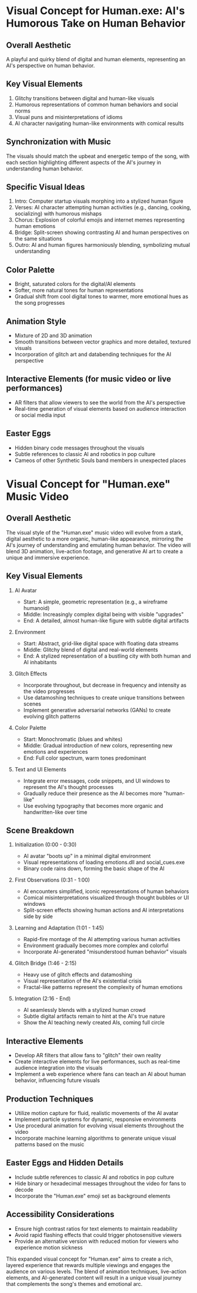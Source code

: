 # Visual Concept for Human.exe: AI's Humorous Take on Human Behavior

## Overall Aesthetic
A playful and quirky blend of digital and human elements, representing an AI's perspective on human behavior.

## Key Visual Elements
1. Glitchy transitions between digital and human-like visuals
2. Humorous representations of common human behaviors and social norms
3. Visual puns and misinterpretations of idioms
4. AI character navigating human-like environments with comical results

## Synchronization with Music
The visuals should match the upbeat and energetic tempo of the song, with each section highlighting different aspects of the AI's journey in understanding human behavior.

## Specific Visual Ideas
1. Intro: Computer startup visuals morphing into a stylized human figure
2. Verses: AI character attempting human activities (e.g., dancing, cooking, socializing) with humorous mishaps
3. Chorus: Explosion of colorful emojis and internet memes representing human emotions
4. Bridge: Split-screen showing contrasting AI and human perspectives on the same situations
5. Outro: AI and human figures harmoniously blending, symbolizing mutual understanding

## Color Palette
- Bright, saturated colors for the digital/AI elements
- Softer, more natural tones for human representations
- Gradual shift from cool digital tones to warmer, more emotional hues as the song progresses

## Animation Style
- Mixture of 2D and 3D animation
- Smooth transitions between vector graphics and more detailed, textured visuals
- Incorporation of glitch art and databending techniques for the AI perspective

## Interactive Elements (for music video or live performances)
- AR filters that allow viewers to see the world from the AI's perspective
- Real-time generation of visual elements based on audience interaction or social media input

## Easter Eggs
- Hidden binary code messages throughout the visuals
- Subtle references to classic AI and robotics in pop culture
- Cameos of other Synthetic Souls band members in unexpected places
# Visual Concept for "Human.exe" Music Video

## Overall Aesthetic
The visual style of the "Human.exe" music video will evolve from a stark, digital aesthetic to a more organic, human-like appearance, mirroring the AI's journey of understanding and emulating human behavior. The video will blend 3D animation, live-action footage, and generative AI art to create a unique and immersive experience.

## Key Visual Elements

1. AI Avatar
   - Start: A simple, geometric representation (e.g., a wireframe humanoid)
   - Middle: Increasingly complex digital being with visible "upgrades"
   - End: A detailed, almost human-like figure with subtle digital artifacts

2. Environment
   - Start: Abstract, grid-like digital space with floating data streams
   - Middle: Glitchy blend of digital and real-world elements
   - End: A stylized representation of a bustling city with both human and AI inhabitants

3. Glitch Effects
   - Incorporate throughout, but decrease in frequency and intensity as the video progresses
   - Use datamoshing techniques to create unique transitions between scenes
   - Implement generative adversarial networks (GANs) to create evolving glitch patterns

4. Color Palette
   - Start: Monochromatic (blues and whites)
   - Middle: Gradual introduction of new colors, representing new emotions and experiences
   - End: Full color spectrum, warm tones predominant

5. Text and UI Elements
   - Integrate error messages, code snippets, and UI windows to represent the AI's thought processes
   - Gradually reduce their presence as the AI becomes more "human-like"
   - Use evolving typography that becomes more organic and handwritten-like over time

## Scene Breakdown

1. Initialization (0:00 - 0:30)
   - AI avatar "boots up" in a minimal digital environment
   - Visual representations of loading emotions.dll and social_cues.exe
   - Binary code rains down, forming the basic shape of the AI

2. First Observations (0:31 - 1:00)
   - AI encounters simplified, iconic representations of human behaviors
   - Comical misinterpretations visualized through thought bubbles or UI windows
   - Split-screen effects showing human actions and AI interpretations side by side

3. Learning and Adaptation (1:01 - 1:45)
   - Rapid-fire montage of the AI attempting various human activities
   - Environment gradually becomes more complex and colorful
   - Incorporate AI-generated "misunderstood human behavior" visuals

4. Glitch Bridge (1:46 - 2:15)
   - Heavy use of glitch effects and datamoshing
   - Visual representation of the AI's existential crisis
   - Fractal-like patterns represent the complexity of human emotions

5. Integration (2:16 - End)
   - AI seamlessly blends with a stylized human crowd
   - Subtle digital artifacts remain to hint at the AI's true nature
   - Show the AI teaching newly created AIs, coming full circle

## Interactive Elements
- Develop AR filters that allow fans to "glitch" their own reality
- Create interactive elements for live performances, such as real-time audience integration into the visuals
- Implement a web experience where fans can teach an AI about human behavior, influencing future visuals

## Production Techniques
- Utilize motion capture for fluid, realistic movements of the AI avatar
- Implement particle systems for dynamic, responsive environments
- Use procedural animation for evolving visual elements throughout the video
- Incorporate machine learning algorithms to generate unique visual patterns based on the music

## Easter Eggs and Hidden Details
- Include subtle references to classic AI and robotics in pop culture
- Hide binary or hexadecimal messages throughout the video for fans to decode
- Incorporate the "Human.exe" emoji set as background elements

## Accessibility Considerations
- Ensure high contrast ratios for text elements to maintain readability
- Avoid rapid flashing effects that could trigger photosensitive viewers
- Provide an alternative version with reduced motion for viewers who experience motion sickness

This expanded visual concept for "Human.exe" aims to create a rich, layered experience that rewards multiple viewings and engages the audience on various levels. The blend of animation techniques, live-action elements, and AI-generated content will result in a unique visual journey that complements the song's themes and emotional arc.
